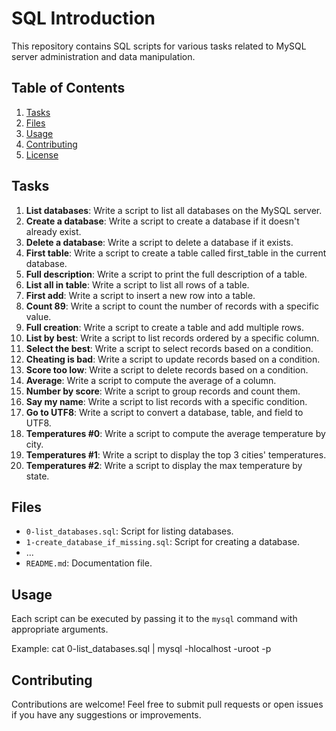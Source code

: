# SQL Introduction

This repository contains SQL scripts for various tasks related to MySQL server administration and data manipulation.

## Table of Contents

1. [Tasks](#tasks)
2. [Files](#files)
3. [Usage](#usage)
4. [Contributing](#contributing)
5. [License](#license)

## Tasks

1. **List databases**: Write a script to list all databases on the MySQL server.
2. **Create a database**: Write a script to create a database if it doesn't already exist.
3. **Delete a database**: Write a script to delete a database if it exists.
4. **First table**: Write a script to create a table called first_table in the current database.
5. **Full description**: Write a script to print the full description of a table.
6. **List all in table**: Write a script to list all rows of a table.
7. **First add**: Write a script to insert a new row into a table.
8. **Count 89**: Write a script to count the number of records with a specific value.
9. **Full creation**: Write a script to create a table and add multiple rows.
10. **List by best**: Write a script to list records ordered by a specific column.
11. **Select the best**: Write a script to select records based on a condition.
12. **Cheating is bad**: Write a script to update records based on a condition.
13. **Score too low**: Write a script to delete records based on a condition.
14. **Average**: Write a script to compute the average of a column.
15. **Number by score**: Write a script to group records and count them.
16. **Say my name**: Write a script to list records with a specific condition.
17. **Go to UTF8**: Write a script to convert a database, table, and field to UTF8.
18. **Temperatures #0**: Write a script to compute the average temperature by city.
19. **Temperatures #1**: Write a script to display the top 3 cities' temperatures.
20. **Temperatures #2**: Write a script to display the max temperature by state.

## Files

- `0-list_databases.sql`: Script for listing databases.
- `1-create_database_if_missing.sql`: Script for creating a database.
- ...
- `README.md`: Documentation file.

## Usage

Each script can be executed by passing it to the `mysql` command with appropriate arguments.

Example:
cat 0-list_databases.sql | mysql -hlocalhost -uroot -p

## Contributing

Contributions are welcome! Feel free to submit pull requests or open issues if you have any suggestions or improvements.
